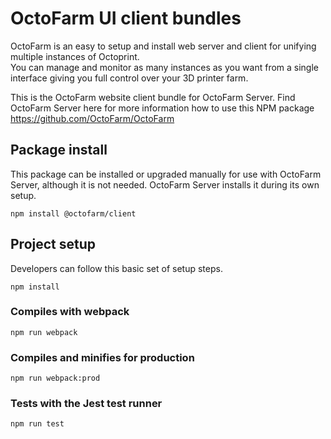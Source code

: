 # OctoFarm UI client bundles

OctoFarm is an easy to setup and install web server and client for unifying multiple instances of Octoprint. <br/>You can manage and monitor as many instances as you want from a single interface giving you full control over your 3D printer farm.

This is the OctoFarm website client bundle for OctoFarm Server.
Find OctoFarm Server here for more information how to use this NPM package https://github.com/OctoFarm/OctoFarm

## Package install

This package can be installed or upgraded manually for use with OctoFarm Server, although it is not needed. OctoFarm Server installs it during its own setup.

    npm install @octofarm/client

## Project setup

Developers can follow this basic set of setup steps.

    npm install

### Compiles with webpack

    npm run webpack

### Compiles and minifies for production

    npm run webpack:prod

### Tests with the Jest test runner

    npm run test

